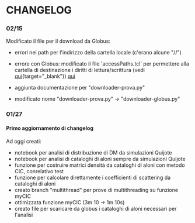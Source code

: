 # CHANGELOG

### 02/15
Modificato il file per il download da Globus:
- errori nei path per l'indirizzo della cartella locale (c'erano alcune "//")
- errore con Globus: modificato il file 'accessPaths.tcl' per permettere alla cartella di destinazione i diritti di lettura/scrittura (vedi [qui](https://docs.globus.org/how-to/globus-connect-personal-linux/#config-paths){target="_blank"})
    <a href="https://docs.globus.org/how-to/globus-connect-personal-linux/#config-paths" target="_blank">qui</a>

- aggiunta documentazione per "downloader-prova.py"
- modificato nome "downloader-prova.py" $\rightarrow$ "downloader-globus.py"


### 01/27
#### Primo aggiornamento di changelog 
Ad oggi creati:
- notebook per analisi di distribuzione di DM da simulazioni Quijote
- notebook per analisi di cataloghi di aloni sempre da simulazioni Quijote
- funzione per costruire matrici densità da cataloghi di aloni con metodo CIC, conrelativo test
- funzione per calcolare direttamente i coefficienti di scattering da cataloghi di aloni
- creato branch "multithread" per prove di multithreading su funzione myCIC
- ottimizzata funzione myCIC (3m 10 $\rightarrow$ 1m 10s)
- creato file per scaricare da globus i cataloghi di aloni necessari per l'analisi
